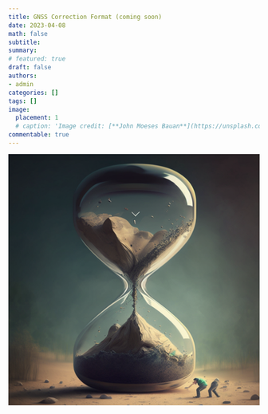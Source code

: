 ```yaml
---
title: GNSS Correction Format (coming soon)
date: 2023-04-08
math: false
subtitle:
summary:
# featured: true
draft: false
authors:
- admin
categories: []
tags: []
image:
  placement: 1
  # caption: 'Image credit: [**John Moeses Bauan**](https://unsplash.com/photos/OGZtQF8iC0g)'
commentable: true
---
```


![coming soon](./G123_continuously_loading_b10ec85f-a834-41a9-b887-4a17a768c39e.png)

